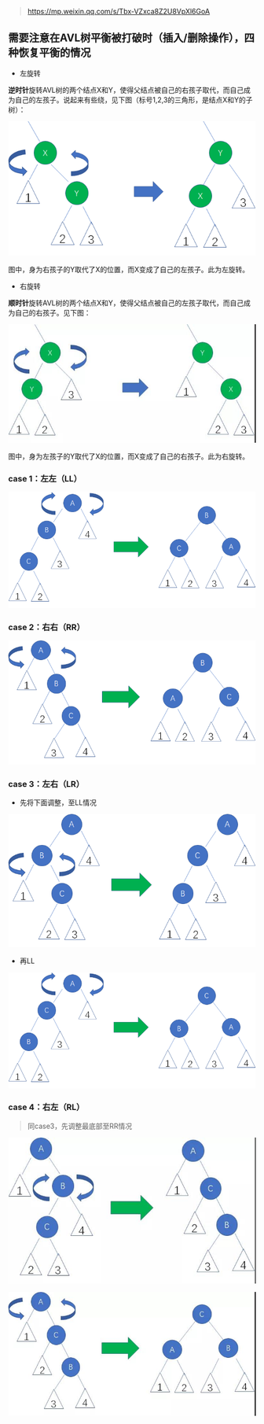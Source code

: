 > https://mp.weixin.qq.com/s/Tbx-VZxca8Z2U8VpXl6GoA

## 需要注意在AVL树平衡被打破时（插入/删除操作），四种恢复平衡的情况

- 左旋转

**逆时针**旋转AVL树的两个结点X和Y，使得父结点被自己的右孩子取代，而自己成为自己的左孩子。说起来有些绕，见下图（标号1,2,3的三角形，是结点X和Y的子树）：

![](./image/AVL树左旋转.png)

图中，身为右孩子的Y取代了X的位置，而X变成了自己的左孩子。此为左旋转。

- 右旋转

**顺时针**旋转AVL树的两个结点X和Y，使得父结点被自己的左孩子取代，而自己成为自己的右孩子。见下图：

![](./image/AVL树右旋转.jpg)

图中，身为左孩子的Y取代了X的位置，而X变成了自己的右孩子。此为右旋转。

### case 1：左左（LL）

![](./image/AVL树左左.png)

### case 2：右右（RR）

![](./image/AVL树右右.png)

### case 3：左右（LR）

- 先将下面调整，至LL情况

![](./image/AVL树LR1.png)

- 再LL

![](./image/AVL树LR2.png)

### case 4：右左（RL）
> 同case3，先调整最底部至RR情况

![](./image/AVL树RL1.jpg)

![](./image/AVL树RL2.jpg)